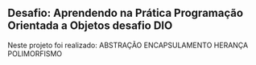 ## Desafio: Aprendendo na Prática Programação Orientada a Objetos desafio DIO
Neste projeto foi realizado: 
ABSTRAÇÃO
ENCAPSULAMENTO
HERANÇA
POLIMORFISMO
